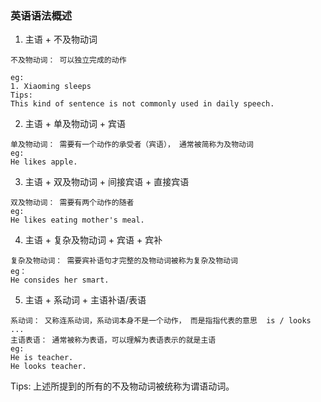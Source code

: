 ### 英语语法概述

1. 主语 + 不及物动词
```
不及物动词： 可以独立完成的动作

eg:
1. Xiaoming sleeps
Tips:
This kind of sentence is not commonly used in daily speech.
```

2. 主语 + 单及物动词 + 宾语
```
单及物动词： 需要有一个动作的承受者（宾语）， 通常被简称为及物动词
eg:
He likes apple.
```

3. 主语 + 双及物动词 + 间接宾语 + 直接宾语
```
双及物动词： 需要有两个动作的随者
eg:
He likes eating mother's meal.
```

4. 主语 + 复杂及物动词 + 宾语 + 宾补
```
复杂及物动词： 需要宾补语句才完整的及物动词被称为复杂及物动词
eg：
He consides her smart.
```

5. 主语 + 系动词 + 主语补语/表语
```
系动词： 又称连系动词，系动词本身不是一个动作， 而是指指代表的意思  is / looks ...
主语表语： 通常被称为表语，可以理解为表语表示的就是主语
eg:
He is teacher.
He looks teacher.
```

Tips:
上述所提到的所有的不及物动词被统称为谓语动词。

